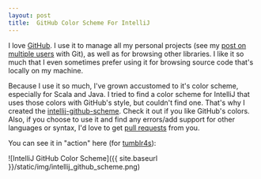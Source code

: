 ```yaml
---
layout: post
title:  GitHub Color Scheme For IntelliJ
---
```


I love [GitHub](https://github.com/orrsella). I use it to manage all my personal projects (see my [post on multiple users](http://localhost:4000/2013/08/git-using-different-user-emails-for-different-repositories/) with Git), as well as for browsing other libraries. I like it so much that I even sometimes prefer using it for browsing source code that's locally on my machine.

Because I use it so much, I've grown accustomed to it's color scheme, especially for Scala and Java. I tried to find a color scheme for IntelliJ that uses those colors with GitHub's style, but couldn't find one. That's why I created the [intellij-github-scheme](https://github.com/orrsella/intellij-github-scheme). Check it out if you like GitHub's colors. Also, if you choose to use it and find any errors/add support for other languages or syntax, I'd love to get [pull requests](https://github.com/orrsella/intellij-github-scheme/pulls) from you.

You can see it in "action" here (for [tumblr4s](https://github.com/orrsella/tumblr4s)):

![IntelliJ GitHub Color Scheme]({{ site.baseurl }}/static/img/intellij_github_scheme.png)
